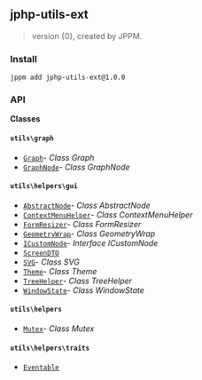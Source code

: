 ## jphp-utils-ext
> version {0}, created by JPPM.


### Install
```
jppm add jphp-utils-ext@1.0.0
```

### API
**Classes**

#### `utils\graph`

- [`Graph`](classes/utils/graph/Graph.md)- _Class Graph_
- [`GraphNode`](classes/utils/graph/GraphNode.md)- _Class GraphNode_

#### `utils\helpers\gui`

- [`AbstractNode`](classes/utils/helpers/gui/AbstractNode.md)- _Class AbstractNode_
- [`ContextMenuHelper`](classes/utils/helpers/gui/ContextMenuHelper.md)- _Class ContextMenuHelper_
- [`FormResizer`](classes/utils/helpers/gui/FormResizer.md)- _Class FormResizer_
- [`GeometryWrap`](classes/utils/helpers/gui/GeometryWrap.md)- _Class GeometryWrap_
- [`ICustomNode`](classes/utils/helpers/gui/ICustomNode.md)- _Interface ICustomNode_
- [`ScreenDTO`](classes/utils/helpers/gui/ScreenDTO.md)
- [`SVG`](classes/utils/helpers/gui/SVG.md)- _Class SVG_
- [`Theme`](classes/utils/helpers/gui/Theme.md)- _Class Theme_
- [`TreeHelper`](classes/utils/helpers/gui/TreeHelper.md)- _Class TreeHelper_
- [`WindowState`](classes/utils/helpers/gui/WindowState.md)- _Class WindowState_

#### `utils\helpers`

- [`Mutex`](classes/utils/helpers/Mutex.md)- _Class Mutex_

#### `utils\helpers\traits`

- [`Eventable`](classes/utils/helpers/traits/Eventable.md)